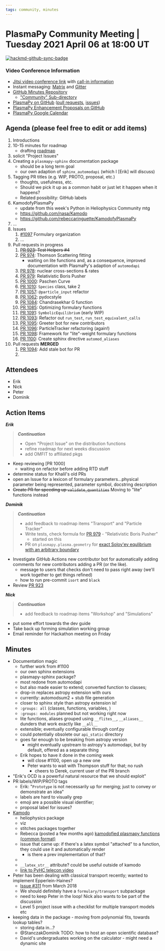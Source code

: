 ```yaml
---
tags: community, minutes
---
```


# PlasmaPy Community Meeting | Tuesday 2021 April 06 at 18:00 UT

[![hackmd-github-sync-badge](https://hackmd.io/xVkCIVAOR8ajtSmT8FYfew/badge)](https://hackmd.io/xVkCIVAOR8ajtSmT8FYfew)


### Video Conference Information
* [Jitsi video conference link](https://meet.jit.si/plasmapy) with [call-in information](https://meet.jit.si/static/dialInInfo.html?room=plasmapy) 
* Instant messaging: [Matrix](https://app.element.io/#/room/#plasmapy:openastronomy.org) and [Gitter](https://gitter.im/PlasmaPy/Lobby)
* [GitHub Minutes Repository](https://github.com/PlasmaPy/plasmapy-project/tree/master/minutes)
    * ["Community" Sub-directory](https://github.com/PlasmaPy/plasmapy-project/tree/master/minutes/_community)
* [PlasmaPy on GitHub](https://github.com/PlasmaPy/plasmapy) ([pull requests](https://github.com/PlasmaPy/plasmapy/pulls), [issues](https://github.com/PlasmaPy/plasmapy/issues))
* [PlasmaPy Enhancement Proposals on GitHub](https://github.com/PlasmaPy/PlasmaPy-PLEPs) 
* [PlasmaPy Google Calendar](https://calendar.google.com/calendar?cid=bzVsb3ZkcW0zaWxsam00ZTlrMDd2cmw5bWdAZ3JvdXAuY2FsZW5kYXIuZ29vZ2xlLmNvbQ)

## Agenda (please feel free to edit or add items)

1. Introductions
2. 10-15 minutes for roadmap
    * drafting [roadmap](https://hackmd.io/@plasmapy/ry0mmnj6v/edit)
3. solicit "Project Issues"
4. Creating a `plasmapy-sphinx` documentation package
    * should be a long term goal
    * our own adaption of `sphinx_automodapi` (which I [Erik] will discuss)
5. Tagging PR titles (e.g. WIP, PROTO, proposal, etc.)
    * thoughts, usefulness, etc.
    * Should we pick it up as a common habit or just let it happen when it happens?
    * Related possibility: GitHub labels
6. KamodofyPlasmaPy
    * update from this week's Python in Heliophysics Community mtg
    * <https://github.com/nasa/Kamodo>
    * <https://github.com/rebeccaringuette/KamodofyPlasmaPy>
8. ...
9. Issues
    1. [#1097](https://github.com/PlasmaPy/PlasmaPy/issues/1097) Formulary organization
    2. ...
10. Pull requests in progress 
    1. ~~[PR 923](https://github.com/PlasmaPy/PlasmaPy/pull/923): Test Helpers #4~~
    2.  [PR 974](https://github.com/PlasmaPy/PlasmaPy/pull/974): Thomson Scattering fitting
        * waiting on lite functions and, as a consequence, improved documentation with PlasmaPy's adaption of `automodapi`
    3. [PR 978](https://github.com/PlasmaPy/PlasmaPy/pull/978): nuclear cross-sections & rates
    4. [PR 979](https://github.com/PlasmaPy/PlasmaPy/pull/979): Relativistic Boris Pusher
    5. [PR 1000](https://github.com/PlasmaPy/PlasmaPy/pull/1000): Paschen Curve
    6. [PR 1010](https://github.com/PlasmaPy/PlasmaPy/pull/1010): `Species` class, take 2
    7. [PR 1057](https://github.com/PlasmaPy/PlasmaPy/pull/1057): `@particle_input` refactor
    8. [PR 1062](https://github.com/PlasmaPy/PlasmaPy/pull/1062): pydocstyle
    9. [PR 1084](https://github.com/PlasmaPy/PlasmaPy/pull/1084): Chandrasekhar G function
    10. [PR 1085](https://github.com/PlasmaPy/PlasmaPy/pull/1085): Optimizing formulary functions
    11. [PR 1091](https://github.com/PlasmaPy/PlasmaPy/pull/1091): `SymbolicEquilibrium` (early WIP)
    12. [PR 1093](https://github.com/PlasmaPy/PlasmaPy/pull/1093): Refactor out `run_test`, `run_test_equivalent_calls`
    13. [PR 1095](https://github.com/PlasmaPy/PlasmaPy/pull/1095): Greeter bot for new contributors
    14. [PR 1096](https://github.com/PlasmaPy/PlasmaPy/pull/1096): ParticleTracker refactoring (again!)
    15. [PR 1098](https://github.com/PlasmaPy/PlasmaPy/pull/1098): Framework for "lite"-weight formulary functions
    16. [PR 1100](https://github.com/PlasmaPy/PlasmaPy/pull/1100): Create sphinx directive `automod_aliases`
11. Pull requests **MERGED**
    1. [PR 1094](https://github.com/PlasmaPy/PlasmaPy/pull/1094): Add stale bot for PR
    2. 
    
## Attendees

* Erik
* Nick
* Peter
* Dominik

## Action Items

***Erik***
> ***Continuation***
> * Open "Project Issue" on the distribution functions
> * refine roadmap for next weeks discussion
> * add OMFIT to affiliated pkgs
* Keep reviewing [PR 1000]
    * waiting on refactor before adding RTD stuff
* determine status for Khalil's old PRs
* open an Issue for a lexicon of formulary parameters...physical parameter being represented, parameter symbol, docstring description
* ~~Create PR for speeding up `validate_quantities`~~ Moving to "lite" functions instead

***Dominik***
> ***Continuation***
> * add feedback to roadmap items "Transport" and "Particle Tracker"
> * Write tests, check formula for [PR 979](https://github.com/PlasmaPy/PlasmaPy/pull/979) - "Relativistic Boris Pusher"
>    * started on this
> * PR on `plasmapy.plasma.geometry` for [exact Solov'ev equlibrium with an arbitrary boundary](https://arxiv.org/pdf/1908.04449.pdf)
* Investigate GitHub Actions new contributor bot for automatically adding comments for new contributors adding a PR (or the like).
    * message to users that checks don't need to pass right away (we'll work together to get things refined)
    * how to run pre-commit `isort` and `black`
* Review [PR 923](https://github.com/PlasmaPy/PlasmaPy/pull/923)

***Nick***
> ***Continuation***
> * add feedback to roadmap items "Workshop" and "Simulations"
* put some effort towards the dev guide
* Take back up forming simulation working group
* Email reminder for Hackathon meeting on Friday

## Minutes

* Documentation magic
    * further work from #1100
    * our own sphinx extensions
    * plasmapy-sphinx package?
    * most redone from automodapi
    * but also made easier to extend; converted function to classes;
    * drop-in replaces astropy extension with ours
    * currently: automodsum2 + stub file generation
    * closer to sphinx style than astropy extension is!
    * `:groups: all` (classes, functions, variables, )
    * `:groups: modules` planned but not working right now
    * lite functions, aliases grouped using `__flites__`, `__aliases__` dunders that work exactly like `__all__`
    * extensible; eventually configurable through conf.py
    * could potentially obsolete our `api_static` directory
    * goes far enough to be breaking from astropy version
        * might eventually upstream to astropy's automodapi, but by default, offered as a separate thing
    * Erik hopes to have it done in the coming week
        * will close #1100, open up a new one
        * Peter wants to wait with Thompson stuff for that; no rush
            * cheers to Derek, current user of the PR branch
* "Erik's OCD is a powerful natural resource that we should exploit"
* PR labels/WIP/PROTO tags
    * Erik: "`Prototype` is not necessarily up for merging; just to convey or demonstrate an idea"
    * labels are hard to visually grep
    * emoji are a possible visual identifier;
    * proposal label for issues?
* [Kamodo](https://github.com/nasa/Kamodo)
    * heliophysics package
    * viz
    * stitches packages together
    * Rebecca (posted a few months ago) [kamodofied plasmapy functions (common format)](https://github.com/rebeccaringuette/KamodofyPlasmaPy)
    * issue that came up: if there's a latex symbol "attached" to a function, they could use it and automatically render 
        * is there a prev implementation of that?
    * 
    * `__latex_str__` attribute? could be useful outside of kamodo 
    * [link to PyHC telecon video](https://drive.google.com/file/d/1QhjwCAw7AgZUVLYbaRvX31hPUQajwyM-/view?usp=sharing)
* Peter has been dealing with classical transport recently; wanted to implement Epperlein-Haines?
    * [Issue #311](https://github.com/PlasmaPy/PlasmaPy/issues/311) from March 2018
    * We should definitely have a `formulary/transport` subpackage
    * need to keep Peter in the loop! Nick also wants to be part of the discussion
    * Level 5 project issue with a checklist for multiple transport models etc
* keeping data in the package - moving from polynomial fits, towards lookup tables?
    * storing data in...?
    * @StanczakDominik TODO: how to host an open scientific database?
    * David's undergraduates working on the calculator - might need a dynamic site